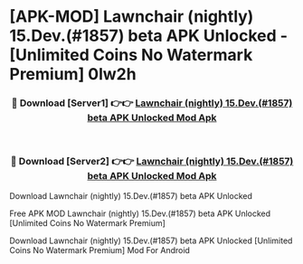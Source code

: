 # [APK-MOD] Lawnchair (nightly) 15.Dev.(#1857) beta APK Unlocked - [Unlimited Coins No Watermark Premium] 0lw2h



<div align="center">
<h3>🔴 Download [Server1] 👉👉 <a href="https://momento.my/?title=Lawnchair_(nightly)_15.Dev.(#1857)_beta_APK_Unlocked">Lawnchair (nightly) 15.Dev.(#1857) beta APK Unlocked Mod Apk</a></h3><br>

<h3>🔴 Download [Server2] 👉👉 <a href="https://momento.my/?title=Lawnchair_(nightly)_15.Dev.(#1857)_beta_APK_Unlocked">Lawnchair (nightly) 15.Dev.(#1857) beta APK Unlocked Mod Apk</a></h3>
</div>



Download Lawnchair (nightly) 15.Dev.(#1857) beta APK Unlocked 

Free APK MOD Lawnchair (nightly) 15.Dev.(#1857) beta APK Unlocked [Unlimited Coins No Watermark Premium]

Download Lawnchair (nightly) 15.Dev.(#1857) beta APK Unlocked [Unlimited Coins No Watermark Premium] Mod For Android

